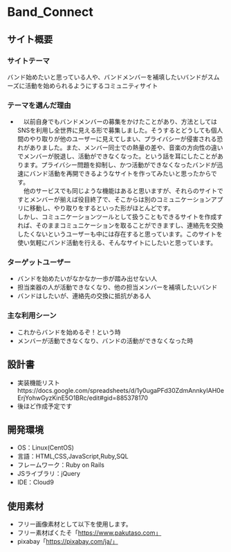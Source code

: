 # Band_Connect​

## サイト概要
### サイトテーマ
バンド始めたいと思っている人や、バンドメンバーを補填したいバンドがスムーズに活動を始められるようにするコミュニティサイト

### テーマを選んだ理由
- 　以前自身でもバンドメンバーの募集をかけたことがあり、方法としてはSNSを利用し全世界に見える形で募集しました。そうするとどうしても個人間のやり取りが他のユーザーに見えてしまい、プライバシーが侵害される恐れがありました。また、メンバー同士での熱量の差や、音楽の方向性の違いでメンバーが脱退し、活動ができなくなった。という話を耳にしたことがあります。プライバシー問題を抑制し、かつ活動ができなくなったバンドが迅速にバンド活動を再開できるようなサイトを作ってみたいと思ったからです。<br>
　他のサービスでも同じような機能はあると思いますが、それらのサイトですとメンバーが揃えば役目終了で、そこからは別のコミュニケーションアプリに移動し、やり取りをするといった形がほとんどです。<br>
  しかし、コミュニケーションツールとして扱うこともできるサイトを作成すれば、そのままコミュニケーションを取ることができますし、連絡先を交換したくないというユーザーも中には存在すると思っています。このサイトを使い気軽にバンド活動を行える、そんなサイトにしたいと思っています。
​
### ターゲットユーザー
- バンドを始めたいがなかなか一歩が踏み出せない人
- 担当楽器の人が活動できなくなり、他の担当メンバーを補填したいバンド
- バンドはしたいが、連絡先の交換に抵抗がある人
​
### 主な利用シーン
- これからバンドを始めるぞ！という時
- メンバーが活動できなくなり、バンドの活動ができなくなった時

## 設計書
- 実装機能リストhttps://docs.google.com/spreadsheets/d/1y0ugaPFd30ZdmAnnkyIAH0eErjYohwGyzKinE5O1BRc/edit#gid=885378170
- 後ほど作成予定です
​
## 開発環境
- OS：Linux(CentOS)
- 言語：HTML,CSS,JavaScript,Ruby,SQL
- フレームワーク：Ruby on Rails
- JSライブラリ：jQuery
- IDE：Cloud9
​
## 使用素材
- フリー画像素材として以下を使用します。
- フリー素材ぱくたそ「https://www.pakutaso.com」
- pixabay「https://pixabay.com/ja/」